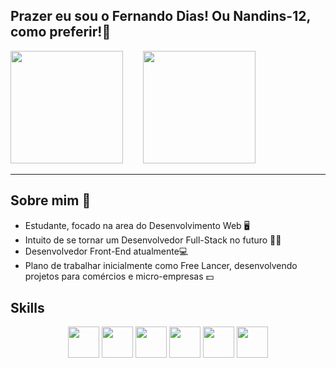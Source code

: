 ## Prazer eu sou o Fernando Dias! Ou Nandins-12, como preferir!🎈
<div>
    <img style="margin-right: 2em;" height="180em" src="https://github-readme-stats.vercel.app/api?username=Nandins-12&theme=chartreuse-dark&show_icons=true">
    <img height="180em" src="https://github-readme-stats.vercel.app/api/top-langs/?username=Nandins-12&theme=chartreuse-dark">
</div>

<hr>

## Sobre mim 📖
<ul>
    <li>Estudante, focado na area do Desenvolvimento Web 🖥</li>
    <li>Intuito de se tornar um Desenvolvedor Full-Stack no futuro 👨‍🎓</li>
    <li>Desenvolvedor Front-End atualmente💻</li>
    <li>Plano de trabalhar inicialmente como Free Lancer, desenvolvendo projetos para comércios e micro-empresas 💵</li>
</ul>

## Skills
<div align="center">
    <img align="center" height="50" src="https://cdn.jsdelivr.net/gh/devicons/devicon/icons/html5/html5-original.svg">
    <img align="center" height="50" src="https://cdn.jsdelivr.net/gh/devicons/devicon/icons/css3/css3-original.svg">
    <img align="center" height="50" src="https://cdn.jsdelivr.net/gh/devicons/devicon/icons/javascript/javascript-original.svg">
    <img align="center" height="50" src="https://cdn.jsdelivr.net/gh/devicons/devicon/icons/bootstrap/bootstrap-original.svg">
    <img align="center" height="50" src="https://cdn.jsdelivr.net/gh/devicons/devicon/icons/php/php-plain.svg">
    <img align="center" height="50" src="https://cdn.jsdelivr.net/gh/devicons/devicon/icons/git/git-original.svg">
</div>
